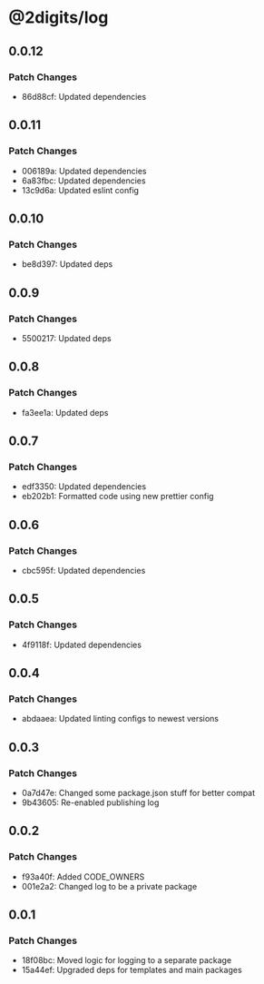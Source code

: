 # @2digits/log

## 0.0.12

### Patch Changes

- 86d88cf: Updated dependencies

## 0.0.11

### Patch Changes

- 006189a: Updated dependencies
- 6a83fbc: Updated dependencies
- 13c9d6a: Updated eslint config

## 0.0.10

### Patch Changes

- be8d397: Updated deps

## 0.0.9

### Patch Changes

- 5500217: Updated deps

## 0.0.8

### Patch Changes

- fa3ee1a: Updated deps

## 0.0.7

### Patch Changes

- edf3350: Updated dependencies
- eb202b1: Formatted code using new prettier config

## 0.0.6

### Patch Changes

- cbc595f: Updated dependencies

## 0.0.5

### Patch Changes

- 4f9118f: Updated dependencies

## 0.0.4

### Patch Changes

- abdaaea: Updated linting configs to newest versions

## 0.0.3

### Patch Changes

- 0a7d47e: Changed some package.json stuff for better compat
- 9b43605: Re-enabled publishing log

## 0.0.2

### Patch Changes

- f93a40f: Added CODE_OWNERS
- 001e2a2: Changed log to be a private package

## 0.0.1

### Patch Changes

- 18f08bc: Moved logic for logging to a separate package
- 15a44ef: Upgraded deps for templates and main packages
